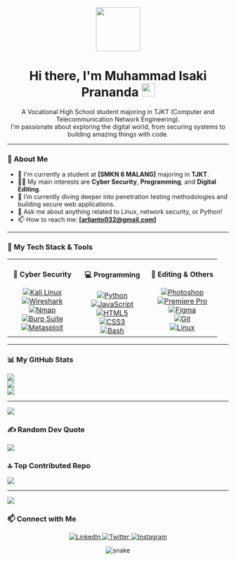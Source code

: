 <div id="header" align="center">
  <img src="https://media.giphy.com/media/M9gbBd9nbDrOTu1Mqx/giphy.gif" width="100"/>
  <h1>
    Hi there, I'm Muhammad Isaki Prananda
    <img src="https://media.giphy.com/media/hvRJCLFzcasrR4ia7z/giphy.gif" width="30px"/>
  </h1>
  <p>
    A Vocational High School student majoring in TJKT (Computer and Telecommunication Network Engineering).
    <br/>
    I'm passionate about exploring the digital world, from securing systems to building amazing things with code.
  </p>
</div>

---

### 🔭 About Me

- 🏫 I'm currently a student at **[SMKN 6 MALANG]** majoring in **TJKT**.
- 👨‍💻 My main interests are **Cyber Security**, **Programming**, and **Digital Editing**.
- 🌱 I’m currently diving deeper into penetration testing methodologies and building secure web applications.
- 💬 Ask me about anything related to Linux, network security, or Python!
- 📫 How to reach me: **[arlianto032@gmail.com]**

---

### 🚀 My Tech Stack & Tools

<table>
  <tr>
    <td valign="top" width="33%">
      <div align="center">
        <h4>🔐 Cyber Security</h4>
        <a href="https://www.kali.org/"><img src="https://img.shields.io/badge/Kali_Linux-557C94?style=for-the-badge&logo=kali-linux&logoColor=white" alt="Kali Linux"/></a><br/>
        <a href="https://www.wireshark.org/"><img src="https://img.shields.io/badge/Wireshark-1679A7?style=for-the-badge&logo=wireshark&logoColor=white" alt="Wireshark"/></a><br/>
        <a href="https://nmap.org/"><img src="https://img.shields.io/badge/Nmap-000000?style=for-the-badge&logo=nmap&logoColor=white" alt="Nmap"/></a><br/>
        <a href="https://portswigger.net/burp"><img src="https://img.shields.io/badge/Burp_Suite-FF7A1F?style=for-the-badge&logo=burp-suite&logoColor=white" alt="Burp Suite"/></a><br/>
        <a href="https://www.metasploit.com/"><img src="https://img.shields.io/badge/Metasploit-000000?style=for-the-badge&logo=metasploit&logoColor=white" alt="Metasploit"/></a><br/>
      </div>
    </td>
    <td valign="top" width="33%">
      <div align="center">
        <h4>💻 Programming</h4>
        <a href="https://www.python.org/"><img src="https://img.shields.io/badge/Python-3776AB?style=for-the-badge&logo=python&logoColor=white" alt="Python"/></a><br/>
        <a href="https://developer.mozilla.org/en-US/docs/Web/JavaScript"><img src="https://img.shields.io/badge/JavaScript-F7DF1E?style=for-the-badge&logo=javascript&logoColor=black" alt="JavaScript"/></a><br/>
        <a href="https://developer.mozilla.org/en-US/docs/Web/HTML"><img src="https://img.shields.io/badge/HTML5-E34F26?style=for-the-badge&logo=html5&logoColor=white" alt="HTML5"/></a><br/>
        <a href="https://developer.mozilla.org/en-US/docs/Web/CSS"><img src="https://img.shields.io/badge/CSS3-1572B6?style=for-the-badge&logo=css3&logoColor=white" alt="CSS3"/></a><br/>
        <a href="https://www.gnu.org/software/bash/"><img src="https://img.shields.io/badge/Bash-4EAA25?style=for-the-badge&logo=gnu-bash&logoColor=white" alt="Bash"/></a><br/>
      </div>
    </td>
    <td valign="top" width="33%">
      <div align="center">
        <h4>🎨 Editing & Others</h4>
        <a href="https://www.adobe.com/products/photoshop.html"><img src="https://img.shields.io/badge/Photoshop-31A8FF?style=for-the-badge&logo=Adobe-Photoshop&logoColor=black" alt="Photoshop"/></a><br/>
        <a href="https://www.adobe.com/products/premiere.html"><img src="https://img.shields.io/badge/Premiere_Pro-9999FF?style=for-the-badge&logo=Adobe-Premiere-Pro&logoColor=white" alt="Premiere Pro"/></a><br/>
        <a href="https://www.figma.com/"><img src="https://img.shields.io/badge/Figma-F24E1E?style=for-the-badge&logo=figma&logoColor=white" alt="Figma"/></a><br/>
        <a href="https://git-scm.com/"><img src="https://img.shields.io/badge/Git-F05032?style=for-the-badge&logo=git&logoColor=white" alt="Git"/></a><br/>
        <a href="https://www.linux.org/"><img src="https://img.shields.io/badge/Linux-FCC624?style=for-the-badge&logo=linux&logoColor=black" alt="Linux"/></a><br/>
      </div>
    </td>
  </tr>
</table>

---

### 📊 My GitHub Stats

![](https://github-readme-stats.vercel.app/api?username=Muhammad-Isaki-Prananda01&theme=merko&hide_border=true&include_all_commits=true&count_private=true)<br/>
![](https://nirzak-streak-stats.vercel.app/?user=Muhammad-Isaki-Prananda01&theme=merko&hide_border=true)<br/>
![](https://github-readme-stats.vercel.app/api/top-langs/?username=Muhammad-Isaki-Prananda01&theme=merko&hide_border=true&include_all_commits=true&count_private=true&layout=compact)

---
[![](https://visitcount.itsvg.in/api?id=Muhammad-Isaki-Prananda01&icon=0&color=0)](https://visitcount.itsvg.in)

### ✍️ Random Dev Quote
![](https://quotes-github-readme.vercel.app/api?type=vetical&theme=merko)

### 🔝 Top Contributed Repo
![](https://github-contributor-stats.vercel.app/api?username=Muhammad-Isaki-Prananda01&limit=5&theme=merko&combine_all_yearly_contributions=true)

---
[![](https://visitcount.itsvg.in/api?id=Muhammad-Isaki-Prananda01&icon=9&color=3)](https://visitcount.itsvg.in)

### 📫 Connect with Me

<p align="center">
  <a href="https://linkedin.com/in/[your-linkedin-username]">
    <img src="https://img.shields.io/badge/LinkedIn-0077B5?style=for-the-badge&logo=linkedin&logoColor=white" alt="LinkedIn"/>
  </a>
  <a href="https://twitter.com/[your-twitter-username]">
    <img src="https://img.shields.io/badge/Twitter-1DA1F2?style=for-the-badge&logo=twitter&logoColor=white" alt="Twitter"/>
  </a>
  <a href="https://instagram.com/[your-instagram-username]">
    <img src="https://img.shields.io/badge/Instagram-E4405F?style=for-the-badge&logo=instagram&logoColor=white" alt="Instagram"/>
  </a>
</p>

<div align="center">
  <img src="https://github.com/Muhammad-Isaki-Prananda01/Muhammad-Isaki-Prananda01/blob/output/github-contribution-grid-snake.svg" alt="snake" />
</div>
